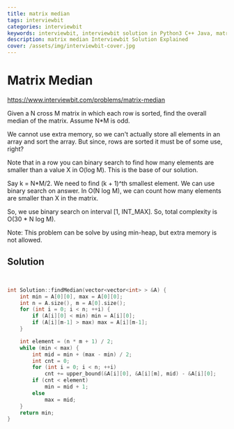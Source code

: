 ```yaml
---
title: matrix median
tags: interviewbit
categories: interviewbit
keywords: interviewbit, interviewbit solution in Python3 C++ Java, matrix median solution
description: matrix median Interviewbit Solution Explained
cover: /assets/img/interviewbit-cover.jpg
---
```


# Matrix Median

https://www.interviewbit.com/problems/matrix-median



Given a N cross M matrix in which each row is sorted, find the overall median of the matrix. Assume N*M is odd.

We cannot use extra memory, so we can't actually store all elements in an array and sort the array.
But since, rows are sorted it must be of some use, right?

Note that in a row you can binary search to find how many elements are smaller than a value X in O(log M).
This is the base of our solution.

Say k = N*M/2. We need to find (k + 1)^th smallest element.
We can use binary search on answer. In O(N log M), we can count how many elements are smaller
than X in the matrix.

So, we use binary search on interval [1, INT_MAX]. So, total complexity is O(30 * N log M).

Note:
This problem can be solve by using min-heap, but extra memory is not allowed.

## Solution

```cpp


int Solution::findMedian(vector<vector<int> > &A) {
    int min = A[0][0], max = A[0][0];
    int n = A.size(), m = A[0].size();
    for (int i = 0; i < n; ++i) {
        if (A[i][0] < min) min = A[i][0];
        if (A[i][m-1] > max) max = A[i][m-1];
    }

    int element = (n * m + 1) / 2;
    while (min < max) {
        int mid = min + (max - min) / 2;
        int cnt = 0;
        for (int i = 0; i < n; ++i)
            cnt += upper_bound(&A[i][0], &A[i][m], mid) - &A[i][0];
        if (cnt < element)
            min = mid + 1;
        else
            max = mid;
    }
    return min;
}

```